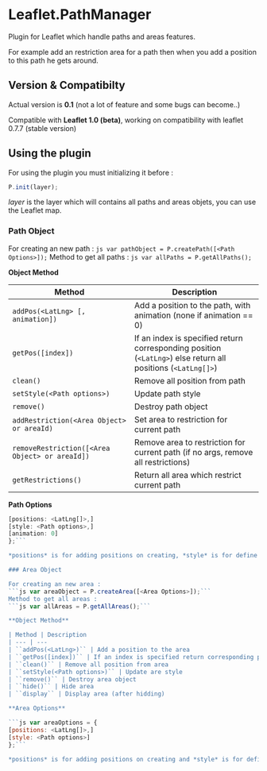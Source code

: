 # Leaflet.PathManager
Plugin for Leaflet which handle paths and areas features.

For example add an restriction area for a path then when you add a position to this path he gets around.

## Version & Compatibilty

Actual version is **0.1** (not a lot of feature and some bugs can become..)

Compatible with **Leaflet 1.0 (beta)**, working on compatibility with leaflet 0.7.7 (stable version)

## Using the plugin
For using the plugin you must initializing it before :
```js
P.init(layer);
```
*layer* is the layer which will contains all paths and areas objets, you can use the  Leaflet map.

### Path Object

For creating an new path :
```js var pathObject = P.createPath([<Path Options>]);```
Method to get all paths :
```js var allPaths = P.getAllPaths();```

**Object Method**

| Method | Description
| --- | ---
| ``addPos(<LatLng> [, animation])`` | Add a position to the path, with animation (none if animation == 0)
| ``getPos([index])`` | If an index is specified return corresponding position (``<LatLng>``) else return all positions (``<LatLng[]>``)
| ``clean()`` | Remove all position from path
| ``setStyle(<Path options>)`` | Update path style
| ``remove()`` | Destroy path object
| ``addRestriction(<Area Object> or areaId)`` | Set area to restriction for current path
| ``removeRestriction([<Area Object> or areaId])`` | Remove area to restriction for current path (if no args, remove all restrictions)
| ``getRestrictions()`` | Return all area which restrict current path

**Path Options**

```js var pathOptions = {
[positions: <LatLng[]>,]
[style: <Path options>,]
[animation: 0]
};```

*positions* is for adding positions on creating, *style* is for define an style to path and *animation* is for define default animation for the path.

### Area Object

For creating an new area :
```js var areaObject = P.createArea([<Area Options>]);```
Method to get all areas :
```js var allAreas = P.getAllAreas();```

**Object Method**

| Method | Description
| --- | ---
| ``addPos(<LatLng>)`` | Add a position to the area
| ``getPos([index])`` | If an index is specified return corresponding position (``<LatLng>``) else return all positions (``<LatLng[]>``)
| ``clean()`` | Remove all position from area
| ``setStyle(<Path options>)`` | Update are style
| ``remove()`` | Destroy area object
| ``hide()`` | Hide area
| ``display`` | Display area (after hidding)

**Area Options**

```js var areaOptions = {
[positions: <LatLng[]>,]
[style: <Path options>]
};```

*positions* is for adding positions on creating and *style* is for define an style to area.